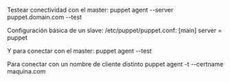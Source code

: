 Testear conectividad con el master:
puppet agent --server puppet.domain.com --test


Configuración básica de un slave:
/etc/puppet/puppet.conf:
[main]
        server = puppet

Y para conectar con el master:
puppet agent --test


Para conectar con un nombre de cliente distinto
puppet agent -t --certname maquina.com
